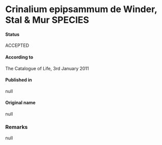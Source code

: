# Crinalium epipsammum de Winder, Stal & Mur SPECIES

#### Status
ACCEPTED

#### According to
The Catalogue of Life, 3rd January 2011

#### Published in
null

#### Original name
null

### Remarks
null
